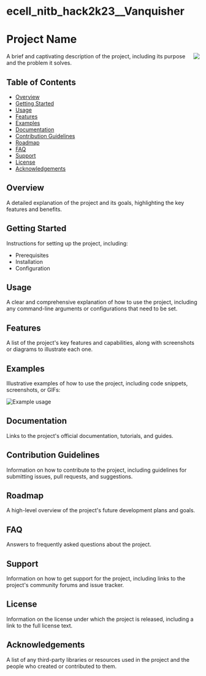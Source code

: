 # ecell_nitb_hack2k23__Vanquisher
# Project Name
<img src="https://img.freepik.com/premium-vector/abstract-colorful-people-logo-isolated-white-background_740796-838.jpg?size=626&ext=jpg&ga=GA1.2.2020872146.1676189334&semt=ais" align="right" style="max-width: 10%;">

A brief and captivating description of the project, including its purpose and the problem it solves.


## Table of Contents
- [Overview](#overview)
- [Getting Started](#getting-started)
- [Usage](#usage)
- [Features](#features)
- [Examples](#examples)
- [Documentation](#documentation)
- [Contribution Guidelines](#contribution-guidelines)
- [Roadmap](#roadmap)
- [FAQ](#faq)
- [Support](#support)
- [License](#license)
- [Acknowledgements](#acknowledgements)

## Overview

A detailed explanation of the project and its goals, highlighting the key features and benefits.

## Getting Started

Instructions for setting up the project, including:
- Prerequisites
- Installation
- Configuration

## Usage

A clear and comprehensive explanation of how to use the project, including any command-line arguments or configurations that need to be set.

## Features

A list of the project's key features and capabilities, along with screenshots or diagrams to illustrate each one.

## Examples

Illustrative examples of how to use the project, including code snippets, screenshots, or GIFs:

![Example usage](usage-example.gif)

## Documentation

Links to the project's official documentation, tutorials, and guides.

## Contribution Guidelines

Information on how to contribute to the project, including guidelines for submitting issues, pull requests, and suggestions.

## Roadmap

A high-level overview of the project's future development plans and goals.

## FAQ

Answers to frequently asked questions about the project.

## Support

Information on how to get support for the project, including links to the project's community forums and issue tracker.

## License

Information on the license under which the project is released, including a link to the full license text.

## Acknowledgements

A list of any third-party libraries or resources used in the project and the people who created or contributed to them.
